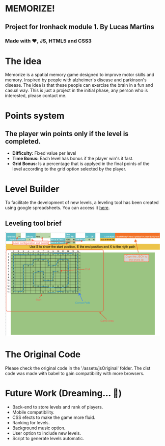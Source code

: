 # MEMORIZE!

## Project for Ironhack module 1. By Lucas Martins

### Made with :heart:, JS, HTML5 and CSS3

# The idea

Memorize is a spatial memory game designed to improve motor skills and memory. Inspired by people with alzheimer's disease and parkinson's disease. The idea is that these people can exercise the brain in a fun and casual way. This is just a project in the initial phase, any person who is interested, please contact me.

# Points system

## The player win points only if the level is completed.

- **Difficulty:** Fixed value per level
- **Time Bonus:** Each level has bonus if the player win's it fast.
- **Grid Bonus:** Is a percentage that is applyed in the final points of the level according to the grid option selected by the player.

# Level Builder

To facilitate the development of new levels, a leveling tool has been created using google spreadsheets. You can access it [here](https://docs.google.com/spreadsheets/d/1Xfvp44btVPaA8RMmJYG0vvtgJaXpu-JWN3nHUTYe5gA).

## Leveling tool brief

![Leveling tool tutorial](/assets/images/readme/levelingTool.png)

# The Original Code

Please check the original code in the '/assets/jsOriginal' folder. The dist code was made with babel to gain compatibility with more browsers.

# Future Work (Dreaming... 💭)

- Back-end to store levels and rank of players.
- Mobile compatibility.
- CSS efects to make the game more fluid.
- Ranking for levels.
- Background music option.
- User option to include new levels.
- Script to generate levels automatic.
